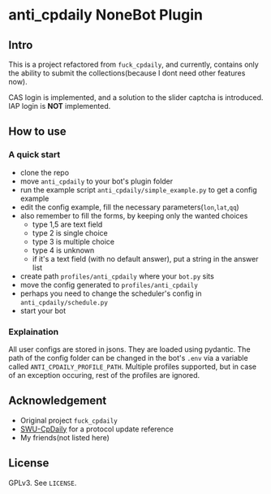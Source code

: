 # anti_cpdaily NoneBot Plugin

## Intro

This is a project refactored from `fuck_cpdaily`, and currently, contains only
the ability to submit the collections(because I dont need other features now).

CAS login is implemented, and a solution to the slider captcha is introduced.
IAP login is **NOT** implemented.

## How to use

### A quick start

- clone the repo
- move `anti_cpdaily` to your bot's plugin folder
- run the example script `anti_cpdaily/simple_example.py` to get a config example
- edit the config example, fill the necessary parameters(`lon`,`lat`,`qq`)
- also remember to fill the forms, by keeping only the wanted choices
    + type 1,5 are text field
    + type 2 is single choice
    + type 3 is multiple choice
    + type 4 is unknown
    + if it's a text field (with no default answer), put a string in the answer
      list
- create path `profiles/anti_cpdaily` where your `bot.py` sits
- move the config generated to `profiles/anti_cpdaily`
- perhaps you need to change the scheduler's config in `anti_cpdaily/schedule.py`
- start your bot

### Explaination

All user configs are stored in jsons. They are loaded using pydantic. The path
of the config folder can be changed in the bot's `.env` via a variable called 
`ANTI_CPDAILY_PROFILE_PATH`. Multiple profiles supported, but in case of an
exception occuring, rest of the profiles are ignored.

## Acknowledgement

- Original project `fuck_cpdaily`
- [SWU-CpDaily](https://github.com/F-19-F/SWU-CpDaily) for a protocol update reference
- My friends(not listed here)

## License

GPLv3. See `LICENSE`.

